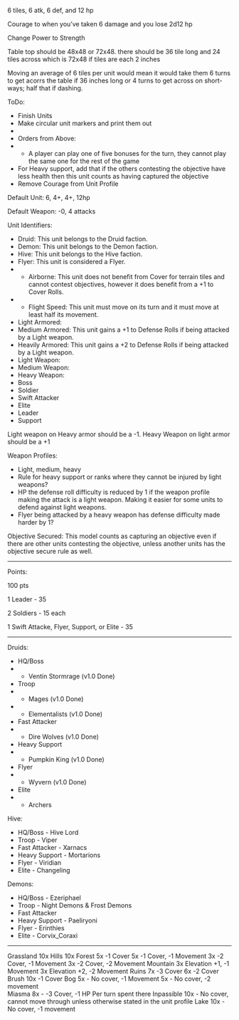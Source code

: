 6 tiles, 6 atk, 6 def, and 12 hp

Courage to when you’ve taken 6 damage and you lose 2d12 hp

Change Power to Strength

Table top should be 48x48 or 72x48. there should be 36 tile long and 24 tiles across which is 72x48 if tiles are each 2 inches

Moving an average of 6 tiles per unit would mean it would take them 6 turns to get acorrs the table if 36 inches long or 4 turns to get across on short-ways; half that if dashing.

ToDo:
- Finish Units
- Make circular unit markers and print them out
- 
- Orders from Above:
- - A player can play one of five bonuses for the turn, they cannot play the same one for the rest of the game
- For Heavy support, add that if the others contesting the objective have less health then this unit counts as having captured the objective
- Remove Courage from Unit Profile

Default Unit: 6, 4+, 4+, 12hp

Default Weapon: -0, 4 attacks

Unit Identifiers:
- Druid: This unit belongs to the Druid faction.
- Demon: This unit belongs to the Demon faction.
- Hive: This unit belongs to the Hive faction.
- Flyer: This unit is considered a Flyer.
- - Airborne: This unit does not benefit from Cover for terrain tiles and cannot contest objectives, however it does benefit from a +1 to Cover Rolls.
- - Flight Speed: This unit must move on its turn and it must move at least half its movement.
- Light Armored:
- Medium Armored: This unit gains a +1 to Defense Rolls if being attacked by a Light weapon.
- Heavily Armored: This unit gains a +2 to Defense Rolls if being attacked by a Light weapon.
- Light Weapon:
- Medium Weapon:
- Heavy Weapon: 
- Boss
- Soldier
- Swift Attacker
- Elite
- Leader
- Support




Light weapon on Heavy armor should be a -1. Heavy Weapon on light armor should be a +1

Weapon Profiles:
- Light, medium, heavy
- Rule for heavy support or ranks where they cannot be injured by light weapons?
- HP the defense roll difficulty is reduced by 1 if the weapon profile making the attack is a light weapon. Making it easier for some units to defend against light weapons.
- Flyer being attacked by a heavy weapon has defense difficulty made harder by 1?

Objective Secured: This model counts as capturing an objective even if there are other units contesting the objective, unless another units has the objective secure rule as well.

----
Points:

100 pts

1 Leader - 35

2 Soldiers - 15 each

1 Swift Attacke, Flyer, Support, or Elite - 35

----

Druids:
- HQ/Boss
- - Ventin Stormrage (v1.0 Done)
- Troop
- - Mages (v1.0 Done)
- - Elementalists (v1.0 Done)
- Fast Attacker
- - Dire Wolves (v1.0 Done)
- Heavy Support
- - Pumpkin King (v1.0 Done)
- Flyer
- - Wyvern (v1.0 Done)
- Elite
- - Archers

Hive:
- HQ/Boss - Hive Lord
- Troop - Viper
- Fast Attacker - Xarnacs 
- Heavy Support - Mortarions
- Flyer - Viridian
- Elite - Changeling

Demons:
- HQ/Boss - Ezeriphael
- Troop - Night Demons & Frost Demons
- Fast Attacker
- Heavy Support - Paeliryoni
- Flyer - Erinthies
- Elite - Corvix_Coraxi

----
Grassland
	10x
Hills
	10x
Forest
	5x -1 Cover
	5x -1 Cover, -1 Movement
	3x -2 Cover, -1 Movement
	3x -2 Cover, -2 Movement
Mountain
	3x Elevation +1, -1 Movement
	3x Elevation +2, -2 Movement
Ruins
	7x -3 Cover
	6x -2 Cover
Brush
	10x -1 Cover
Bog
	5x - No cover, -1 Movement
	5x - No cover, -2 movement		
Miasma
	8x - -3 Cover, -1 HP Per turn spent there
Inpassible
	10x - No cover, cannot move through	unless otherwise stated in the unit profile
Lake
	10x - No cover, -1 movement
	
